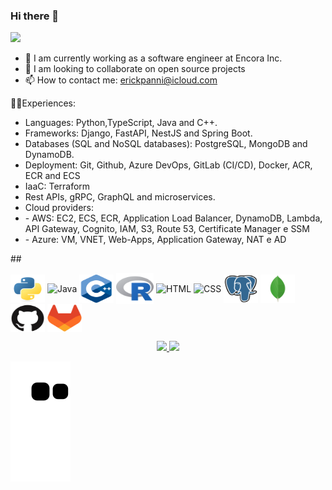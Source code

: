### Hi there 👋

<a href="https://www.linkedin.com/in/erickpanni" target="_blank"><img src="https://img.shields.io/badge/-LinkedIn-%230077B5?style=for-the-badge&logo=linkedin&logoColor=white" target="_blank"></a>

- 🔭 I am currently working as a software engineer at Encora Inc.
- 👯 I am looking to collaborate on open source projects
- 📫 How to contact me: erickpanni@icloud.com

👨‍💻Experiences:
<ul>
  <li>Languages: Python,TypeScript, Java and C++.</li>
  <li>Frameworks: Django, FastAPI, NestJS and Spring Boot.</li>
  <li>Databases (SQL and NoSQL databases): PostgreSQL, MongoDB and DynamoDB.</li>
  <li>Deployment: Git, Github, Azure DevOps, GitLab (CI/CD), Docker, ACR, ECR and ECS </li>
  <li>IaaC: Terraform </li>
  <li>Rest APIs, gRPC, GraphQL and microservices.</li>
  <li>Cloud providers: </li>
  <li>    - AWS: EC2, ECS, ECR, Application Load Balancer, DynamoDB, Lambda, API Gateway, Cognito, IAM, S3, Route 53, Certificate Manager e SSM</li>
  <li>    - Azure: VM, VNET, Web-Apps, Application Gateway, NAT e AD </li>
</ul>
##
<p><img align="center" alt="Python" height="45" width="55" src="https://github.com/devicons/devicon/blob/master/icons/python/python-original.svg">
<img align="center" alt="Java" height="50" width="60" src="https://cdn.jsdelivr.net/gh/devicons/devicon/icons/java/java-original-wordmark.svg">
<img align="center" alt="C++" height="45" width="55" src="https://github.com/devicons/devicon/blob/master/icons/cplusplus/cplusplus-original.svg">
<img align="center" alt="R" height="50" width="60" src="https://github.com/devicons/devicon/blob/master/icons/r/r-original.svg">
<img align="center" alt="HTML" height="45" width="55" src="https://cdn.jsdelivr.net/gh/devicons/devicon/icons/html5/html5-plain-wordmark.svg">
<img align="center" alt="CSS" height="45" width="55" src="https://cdn.jsdelivr.net/gh/devicons/devicon/icons/css3/css3-plain-wordmark.svg">
<img align="center" alt="Postgree" height="45" width="55" src="https://github.com/devicons/devicon/blob/master/icons/postgresql/postgresql-original.svg">
<img align="center" alt="Mongo" height="45" width="55" src="https://github.com/devicons/devicon/blob/master/icons/mongodb/mongodb-original.svg">
<img align="center" alt="Github" height="45" width="55" src="https://github.com/devicons/devicon/blob/master/icons/github/github-original.svg">
<img align="center" alt="Gitlab" height="45" width="55" src="https://github.com/devicons/devicon/blob/master/icons/gitlab/gitlab-original.svg"></p>
<div align="center">

<a href="https://github.com/EPanni">
  <img height="140" src="https://github-readme-stats-sigma-five.vercel.app/api?username=EPanni&show_icons=true&theme=onedark&include_all_commits=true&count_private=true"/>
  <img height="140em" src="https://github-readme-stats-sigma-five.vercel.app/api/top-langs/?username=EPanni&layout=compact&langs_count=7&theme=onedark"/>
  
  
</div>

![Snake animation](https://github.com/EPanni/EPanni/blob/output/github-contribution-grid-snake.svg)
